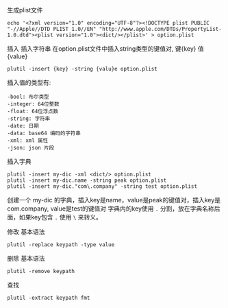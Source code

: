 


生成plist文件
```shell
echo '<?xml version="1.0" encoding="UTF-8"?><!DOCTYPE plist PUBLIC "-//Apple//DTD PLIST 1.0//EN" "http://www.apple.com/DTDs/PropertyList-1.0.dtd"><plist version="1.0"><dict/></plist>' > option.plist
```

插入
插入字符串
在option.plist文件中插入string类型的键值对, 键{key} 值{value}
```shell
plutil -insert {key} -string {valu}e option.plist
```

插入值的类型有:
```
-bool: 布尔类型
-integer: 64位整数
-float: 64位浮点数
-string: 字符串
-date: 日期
-data: base64 编码的字符串
-xml: xml 属性
-json: json 片段
```

插入字典
```shell
plutil -insert my-dic -xml <dict/> option.plist
plutil -insert my-dic.name -string peak option.plist
plutil -insert my-dic."com\.company" -string test option.plist
```
创建一个 my-dic 的字典，插入key是name，value是peak的键值对，插入key是com.company, value是test的键值对
字典内的key使用 `.` 分割，放在字典名称后面，如果key包含 `.` 使用 `\` 来转义。

修改
基本语法
```shell
plutil -replace keypath -type value
```

删除
基本语法
```shell
plutil -remove keypath
```

查找
```shell
plutil -extract keypath fmt
```

